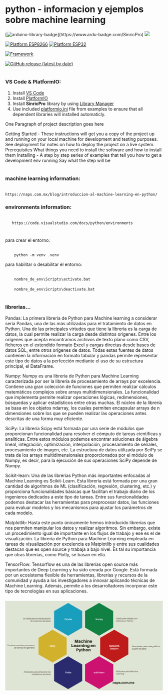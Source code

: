 # python - informacion y ejemplos sobre machine learning

[![arduino-library-badge](https://www.ardu-badge.com/badge/SinricPro.svg?)](https://www.ardu-badge.com/SinricPro) [![](https://img.shields.io/badge/PlatformIO_Libraries-SinricPro-brightgreen.svg)](https://platformio.org/lib/show/6519/SinricPro)

[![Platform ESP8266](https://img.shields.io/badge/Platform-Espressif8266-orange)](#) [![Platform ESP32](https://img.shields.io/badge/Platform-Espressif32-orange)](#)

[![Framework](https://img.shields.io/badge/Framework-Arduino-blue)](https://www.arduino.cc/)

[![GitHub release (latest by date)](https://img.shields.io/github/v/release/sinricpro/esp8266-esp32-sdk)](https://github.com/sinricpro/esp8266-esp32-sdk/releases)

#

### VS Code & PlatformIO:
1. Install [VS Code](https://code.visualstudio.com/)  
2. Install [PlatformIO](https://platformio.org/platformio-ide)  
3. Install **SinricPro** library by using [Library Manager](https://docs.platformio.org/en/latest/librarymanager/)  
4. Use included [platformio.ini](examples/platformio/platformio.ini) file from examples to ensure that all dependent libraries will installed automaticly.


<!--If you like **Tasmota**, give it a star, or fork it and contribute!

Estadisticas

[![GitHub stars](https://img.shields.io/github/stars/arendst/Tasmota.svg?style=social&label=Star)](https://github.com/arendst/Tasmota/stargazers)
[![GitHub forks](https://img.shields.io/github/forks/arendst/Tasmota.svg?style=social&label=Fork)](https://github.com/arendst/Tasmota/network)
[![donate](https://img.shields.io/badge/donate-PayPal-blue.svg)](https://paypal.me/tasmota)

-->


One Paragraph of project description goes here

Getting Started - These instructions will get you a copy of the project up and running on your local machine for development and testing purposes. See deployment for notes on how to deploy the project on a live system. Prerequisites
What things you need to install the software and how to install them
Installing - A step by step series of examples that tell you how to get a development env running
Say what the step will be

#

### machine learning information:
```

https://naps.com.mx/blog/introduccion-al-machine-learning-en-python/

```
 
### environments information:
```
   
   https://code.visualstudio.com/docs/python/environments
   
```

###
para crear el entorno: 
```

    python -m venv .venv

```

para habilitar o desabilitar el entorno: 
```    

    nombre_de_env\Scripts\activate.bat
    
    nombre_de_env\Scripts\deactivate.bat
    
```
###
### librerias...

Pandas:
La primera librería de Python para Machine learning a considerar sería Pandas, una de las más utilizadas para el tratamiento de datos en Python. Una de las principales virtudes que tiene la librería es la carga de datos, la cual permite realizar la carga desde distintos orígenes. Entre los orígenes que acepta encontramos archivos de texto plano como CSV, ficheros en el extendido formato Excel y cargas directas desde bases de datos SQL, entre otros orígenes de datos. Todas estas fuentes de datos contienen la información en formato tabular y pandas permite representar este tipo de datos a la perfección mediante el uso de su estructura principal, el DataFrame.

Numpy:
Numpy es una librería de Python para Machine Learning caracterizada por ser la librería de procesamiento de arrays por excelencia. Contiene una gran colección de funciones que permiten realizar cálculos matemáticos complejos sobre arrays multidimensionales. La funcionalidad que implementa permite realizar operaciones lógicas, redimensiones, búsquedas y aplicar estadísticos entre otras muchas. El núcleo de la librería se basa en los objetos ndarray, los cuales permiten encapsular arrays de n dimensiones sobre los que se pueden realizar las operaciones antes descritas de una forma muy eficiente.

SciPy:
La librería Scipy está formada por una serie de módulos que proporcionan funcionalidad para resolver el cómputo de tareas científicas y analíticas. Entre estos módulos podemos encontrar soluciones de álgebra lineal, integración, optimización, interpolación, procesamiento de señales, procesamiento de imagen, etc. La estructura de datos utilizada por SciPy se trata de los arrays multidimensionales proporcionados por el módulo de Numpy, es decir, para la ejecución de sus operaciones SciPy depende de Numpy. 

Scikit-learn:
Una de las librerías Python más importantes enfocadas al Machine Learning es Scikit-Learn. Esta librería está formada por una gran cantidad de algoritmos de ML (clasificación, regresión, clustering, etc.) y proporciona funcionalidades básicas que facilitan el trabajo diario de los ingenieros dedicados a este tipo de tareas. Entre sus funcionalidades podemos destacar las herramientas para preprocesar datos, las funciones para evaluar modelos y los mecanismos para ajustar los parámetros de cada modelo.

Matplotlib:
Hasta este punto únicamente hemos introducido librerías que nos permiten manipular los datos y realizar algoritmos. Sin embargo, existe un procedimiento igual de importante en los flujos de trabajo y ese es el de visualización. La librería de Python para Machine Learning empleada en tareas de visualización por excelencia es Matplotlib y entre sus cualidades destacan que es open source y trabaja a bajo nivel. Es tal su importancia que otras librerías, como Plotly, se basan en ella.

TensorFlow:
Tensorflow es una de las librerías open source más importantes de Deep Learning y ha sido creada por Google. Está formada por un ecosistema flexible de herramientas, librerías y recursos de la comunidad y ayuda a los investigadores a innovar aplicando técnicas de Machine Learning. Además, permite a los desarrolladores incorporar este tipo de tecnologías en sus aplicaciones.
###

![Librerias necesarias](assets/ml_lib.png)
    

